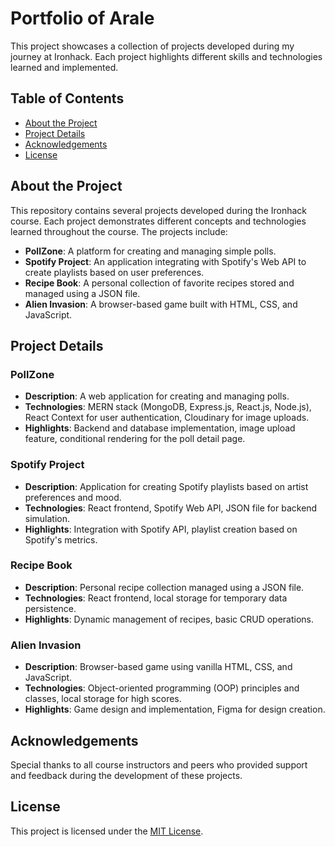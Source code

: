 # Portfolio of Arale

This project showcases a collection of projects developed during my journey at Ironhack. Each project highlights different skills and technologies learned and implemented.

## Table of Contents

- [About the Project](#about-the-project)
- [Project Details](#project-details)
- [Acknowledgements](#acknowledgements)
- [License](#license)

## About the Project

This repository contains several projects developed during the Ironhack course. Each project demonstrates different concepts and technologies learned throughout the course. The projects include:

- **PollZone**: A platform for creating and managing simple polls.
- **Spotify Project**: An application integrating with Spotify's Web API to create playlists based on user preferences.
- **Recipe Book**: A personal collection of favorite recipes stored and managed using a JSON file.
- **Alien Invasion**: A browser-based game built with HTML, CSS, and JavaScript.

## Project Details

### PollZone

- **Description**: A web application for creating and managing polls.
- **Technologies**: MERN stack (MongoDB, Express.js, React.js, Node.js), React Context for user authentication, Cloudinary for image uploads.
- **Highlights**: Backend and database implementation, image upload feature, conditional rendering for the poll detail page.

### Spotify Project

- **Description**: Application for creating Spotify playlists based on artist preferences and mood.
- **Technologies**: React frontend, Spotify Web API, JSON file for backend simulation.
- **Highlights**: Integration with Spotify API, playlist creation based on Spotify's metrics.

### Recipe Book

- **Description**: Personal recipe collection managed using a JSON file.
- **Technologies**: React frontend, local storage for temporary data persistence.
- **Highlights**: Dynamic management of recipes, basic CRUD operations.

### Alien Invasion

- **Description**: Browser-based game using vanilla HTML, CSS, and JavaScript.
- **Technologies**: Object-oriented programming (OOP) principles and classes, local storage for high scores.
- **Highlights**: Game design and implementation, Figma for design creation.

## Acknowledgements

Special thanks to all course instructors and peers who provided support and feedback during the development of these projects.

## License

This project is licensed under the [MIT License](LICENSE).
